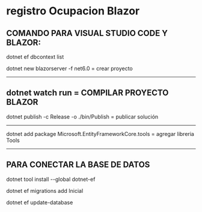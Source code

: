 # registro Ocupacion Blazor

## COMANDO PARA VISUAL STUDIO CODE Y BLAZOR:

dotnet ef dbcontext list

dotnet new blazorserver -f net6.0  = crear proyecto

---
dotnet watch run = COMPILAR PROYECTO BLAZOR
---
dotnet publish -c Release -o ./bin/Publish = publicar solución

---
dotnet add package Microsoft.EntityFrameworkCore.tools = agregar libreria Tools

---
## PARA CONECTAR LA BASE DE DATOS

dotnet tool install --global dotnet-ef 

dotnet ef migrations add Inicial  

dotnet ef update-database    
